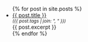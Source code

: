<ul>
  {% for post in site.posts %}
    <li>
      <a href="{{ post.url }}">{{ post.title }}</a>
      <small style="display: block; font-style: italic">
        ({{ post.tags | join: ", " }})
      </small>
      <div>{{ post.excerpt }}</div>
    </li>
  {% endfor %}
</ul>

